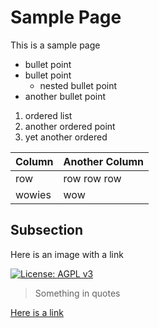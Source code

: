 # Sample Page

This is a sample page

* bullet point
* bullet point
	* nested bullet point
* another bullet point

1. ordered list
2. another ordered point
3. yet another ordered

| Column  | Another Column |
| ------  | -------------- |
| row     | row row row    |
| wowies  | wow            |

## Subsection

Here is an image with a link

[![License: AGPL v3](https://img.shields.io/badge/License-AGPL%20v3-blue.svg)](https://www.gnu.org/licenses/agpl-3.0)

> Something in quotes

[Here is a link](https://github.com/ALSWiki)
